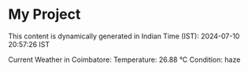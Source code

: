 # My Project

This content is dynamically generated in Indian Time (IST): 2024-07-10 20:57:26 IST


Current Weather in Coimbatore:
Temperature: 26.88 °C
Condition: haze
